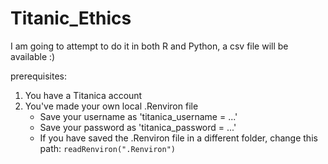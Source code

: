 # Titanic_Ethics

I am going to attempt to do it in both R and Python, a csv file will be available :)

prerequisites:
1. You have a Titanica account
2. You've made your own local .Renviron file
    - Save your username as 'titanica_username = ...'
    - Save your password as 'titanica_password = ...'
    - If you have saved the .Renviron file in a different folder, change this path: ```readRenviron(".Renviron")```

